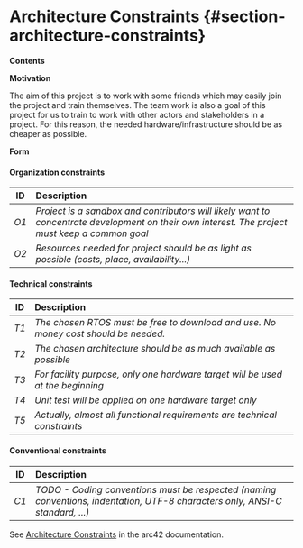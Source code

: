 # Architecture Constraints {#section-architecture-constraints}


**Contents**




**Motivation**

The aim of this project is to work with some friends which may easily join the project and train themselves. The team work is also a goal of this project for us to train to work with other actors and stakeholders in a project.
For this reason, the needed hardware/infrastructure should be as cheaper as possible.

**Form**

#### Organization constraints

| ID  | Description |
|-------------|:-------------------------|
| *O1* | *Project is a sandbox and contributors will likely want to concentrate development on their own interest. The project must keep a common goal*   |
| *O2* | *Resources needed for project should be as light as possible (costs, place, availability...)* |

#### Technical constraints

| ID  | Description |
|-------------|:-------------------------|
| *T1* | *The chosen RTOS must be free to download and use. No money cost should be needed.*   |
| *T2* | *The chosen architecture should be as much available as possible* |
| *T3* | *For facility purpose, only one hardware target will be used at the beginning* |
| *T4* | *Unit test will be applied on one hardware target only* |
| *T5* | *Actually, almost all functional requirements are technical constraints* |

#### Conventional constraints
| ID  | Description |
|-------------|:-------------------------|
| *C1* | *TODO - Coding conventions must be respected (naming conventions, indentation, UTF-8 characters only, ANSI-C standard, ...)*   |



See [Architecture Constraints](https://docs.arc42.org/section-2/) in the
arc42 documentation.
